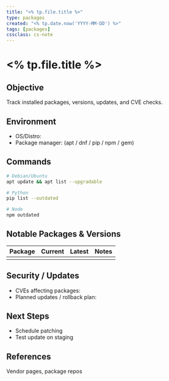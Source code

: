 ```yaml
---
title: "<% tp.file.title %>"
type: packages
created: "<% tp.date.now('YYYY-MM-DD') %>"
tags: [packages]
cssclass: cs-note
---
```


# <% tp.file.title %>

## Objective
Track installed packages, versions, updates, and CVE checks.

## Environment
- OS/Distro:  
- Package manager: (apt / dnf / pip / npm / gem)

## Commands
```bash
# Debian/Ubuntu
apt update && apt list --upgradable

# Python
pip list --outdated

# Node
npm outdated
```

## Notable Packages & Versions
| Package | Current | Latest | Notes |
|---------|---------|--------|-------|
|  |  |  |  |

## Security / Updates
- CVEs affecting packages:  
- Planned updates / rollback plan:

## Next Steps
- Schedule patching  
- Test update on staging

## References
Vendor pages, package repos

